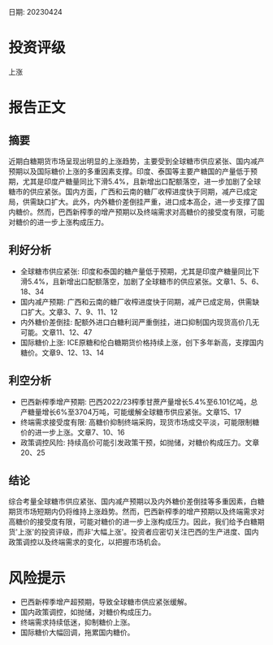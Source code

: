 
日期: 20230424

# 投资评级

上涨

# 报告正文

## 摘要

近期白糖期货市场呈现出明显的上涨趋势，主要受到全球糖市供应紧张、国内减产预期以及国际糖价上涨的多重因素支撑。印度、泰国等主要产糖国的产量低于预期，尤其是印度产糖量同比下滑5.4%，且新增出口配额落空，进一步加剧了全球糖市的供应紧张。国内方面，广西和云南的糖厂收榨进度快于同期，减产已成定局，供需缺口扩大。此外，内外糖价差倒挂严重，进口成本高企，进一步支撑了国内糖价。然而，巴西新榨季的增产预期以及终端需求对高糖价的接受度有限，可能对糖价的进一步上涨构成压力。

## 利好分析

* 全球糖市供应紧张: 印度和泰国的糖产量低于预期，尤其是印度产糖量同比下滑5.4%，且新增出口配额落空，加剧了全球糖市的供应紧张。文章1、5、6、18、34
* 国内减产预期: 广西和云南的糖厂收榨进度快于同期，减产已成定局，供需缺口扩大。文章3、7、9、11、12
* 内外糖价差倒挂: 配额外进口白糖利润严重倒挂，进口抑制国内现货高价几无可能。文章11、12、47
* 国际糖价上涨: ICE原糖和伦白糖期货价格持续上涨，创下多年新高，支撑国内糖价。文章9、12、13、14

## 利空分析

* 巴西新榨季增产预期: 巴西2022/23榨季甘蔗产量增长5.4%至6.101亿吨，总产糖量增长6%至3704万吨，可能缓解全球糖市供应紧张。文章15、17
* 终端需求接受度有限: 高糖价抑制终端采购，现货市场成交平淡，可能限制糖价的进一步上涨。文章7、10、16
* 政策调控风险: 持续高价可能引发政策干预，如抛储，对糖价构成压力。文章20、25

## 结论

综合考量全球糖市供应紧张、国内减产预期以及内外糖价差倒挂等多重因素，白糖期货市场短期内仍将维持上涨趋势。然而，巴西新榨季的增产预期以及终端需求对高糖价的接受度有限，可能对糖价的进一步上涨构成压力。因此，我们给予白糖期货'上涨'的投资评级，而非'大幅上涨'。投资者应密切关注巴西的生产进度、国内政策调控以及终端需求的变化，以把握市场机会。

# 风险提示

* 巴西新榨季增产超预期，导致全球糖市供应紧张缓解。
* 国内政策调控，如抛储，对糖价构成压力。
* 终端需求持续低迷，抑制糖价上涨。
* 国际糖价大幅回调，拖累国内糖价。
